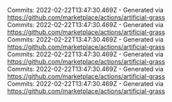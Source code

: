 Commits: 2022-02-22T13:47:30.469Z - Generated via https://github.com/marketplace/actions/artificial-grass
<br>
Commits: 2022-02-22T13:47:30.469Z - Generated via https://github.com/marketplace/actions/artificial-grass
<br>
Commits: 2022-02-22T13:47:30.469Z - Generated via https://github.com/marketplace/actions/artificial-grass
<br>
Commits: 2022-02-22T13:47:30.469Z - Generated via https://github.com/marketplace/actions/artificial-grass
<br>
Commits: 2022-02-22T13:47:30.469Z - Generated via https://github.com/marketplace/actions/artificial-grass
<br>
Commits: 2022-02-22T13:47:30.469Z - Generated via https://github.com/marketplace/actions/artificial-grass
<br>

